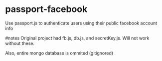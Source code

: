 # passport-facebook
Use passport.js to authenticate users using their public facebook account info

#notes
Original project had fb.js, db.js, and secretKey.js. Will not work without these.

Also, entire mongo database is ommited (gitignored)
